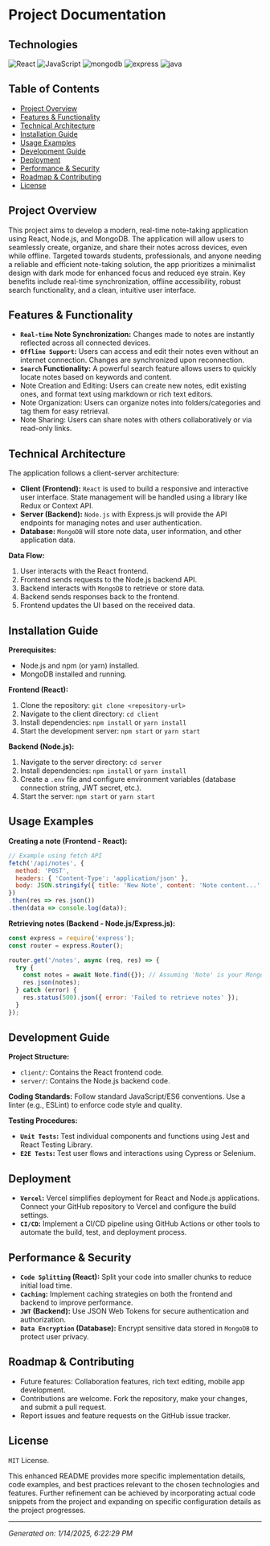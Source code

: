 # Project Documentation

## Technologies

![React](https://img.shields.io/badge/React-61DAFB.svg?style=for-the-badge&logo=React&logoColor=black) ![JavaScript](https://img.shields.io/badge/JavaScript-F7DF1E.svg?style=for-the-badge&logo=JavaScript&logoColor=black) ![mongodb](https://img.shields.io/badge/mongodb-gray.svg?style=for-the-badge) ![express](https://img.shields.io/badge/express-gray.svg?style=for-the-badge) ![java](https://img.shields.io/badge/java-gray.svg?style=for-the-badge) 

## Table of Contents
- [Project Overview](#project-overview)
- [Features & Functionality](#features-&-functionality)
- [Technical Architecture](#technical-architecture)
- [Installation Guide](#installation-guide)
- [Usage Examples](#usage-examples)
- [Development Guide](#development-guide)
- [Deployment](#deployment)
- [Performance & Security](#performance-&-security)
- [Roadmap & Contributing](#roadmap-&-contributing)
- [License](#license)

## Project Overview

This project aims to develop a modern, real-time note-taking application using React, Node.js, and MongoDB. The application will allow users to seamlessly create, organize, and share their notes across devices, even while offline.  Targeted towards students, professionals, and anyone needing a reliable and efficient note-taking solution, the app prioritizes a minimalist design with dark mode for enhanced focus and reduced eye strain.  Key benefits include real-time synchronization, offline accessibility, robust search functionality, and a clean, intuitive user interface.

## Features & Functionality

- **`Real-time` Note Synchronization:** Changes made to notes are instantly reflected across all connected devices.
- **`Offline Support`:** Users can access and edit their notes even without an internet connection. Changes are synchronized upon reconnection.
- **`Search` Functionality:**  A powerful search feature allows users to quickly locate notes based on keywords and content.
- Note Creation and Editing: Users can create new notes, edit existing ones, and format text using markdown or rich text editors.
- Note Organization:  Users can organize notes into folders/categories and tag them for easy retrieval.
- Note Sharing: Users can share notes with others collaboratively or via read-only links.

## Technical Architecture

The application follows a client-server architecture:

- **Client (Frontend):** `React` is used to build a responsive and interactive user interface.  State management will be handled using a library like Redux or Context API.
- **Server (Backend):** `Node.js` with Express.js will provide the API endpoints for managing notes and user authentication.
- **Database:** `MongoDB` will store note data, user information, and other application data.

**Data Flow:**

1. User interacts with the React frontend.
2. Frontend sends requests to the Node.js backend API.
3. Backend interacts with `MongoDB` to retrieve or store data.
4. Backend sends responses back to the frontend.
5. Frontend updates the UI based on the received data.

## Installation Guide

**Prerequisites:**

- Node.js and npm (or yarn) installed.
- MongoDB installed and running.

**Frontend (React):**

1. Clone the repository: `git clone <repository-url>`
2. Navigate to the client directory: `cd client`
3. Install dependencies: `npm install` or `yarn install`
4. Start the development server: `npm start` or `yarn start`

**Backend (Node.js):**

1. Navigate to the server directory: `cd server`
2. Install dependencies: `npm install` or `yarn install`
3. Create a `.env` file and configure environment variables (database connection string, JWT secret, etc.).
4. Start the server: `npm start` or `yarn start`

## Usage Examples

**Creating a note (Frontend - React):**

```javascript
// Example using fetch API
fetch('/api/notes', {
  method: 'POST',
  headers: { 'Content-Type': 'application/json' },
  body: JSON.stringify({ title: 'New Note', content: 'Note content...' })
})
.then(res => res.json())
.then(data => console.log(data));
```

**Retrieving notes (Backend - Node.js/Express.js):**

```javascript
const express = require('express');
const router = express.Router();

router.get('/notes', async (req, res) => {
  try {
    const notes = await Note.find({}); // Assuming 'Note' is your Mongoose model
    res.json(notes);
  } catch (error) {
    res.status(500).json({ error: 'Failed to retrieve notes' });
  }
});
```

## Development Guide

**Project Structure:**

- `client/`: Contains the React frontend code.
- `server/`: Contains the Node.js backend code.

**Coding Standards:**  Follow standard JavaScript/ES6 conventions. Use a linter (e.g., ESLint) to enforce code style and quality.

**Testing Procedures:**

- **`Unit Tests`:** Test individual components and functions using Jest and React Testing Library.
- **`E2E Tests`:** Test user flows and interactions using Cypress or Selenium.

## Deployment

- **`Vercel`:**  Vercel simplifies deployment for React and Node.js applications.  Connect your GitHub repository to Vercel and configure the build settings.
- **`CI/CD`:** Implement a CI/CD pipeline using GitHub Actions or other tools to automate the build, test, and deployment process.

## Performance & Security

- **`Code Splitting` (React):** Split your code into smaller chunks to reduce initial load time.
- **`Caching`:** Implement caching strategies on both the frontend and backend to improve performance.
- **`JWT` (Backend):** Use JSON Web Tokens for secure authentication and authorization.
- **`Data Encryption` (Database):** Encrypt sensitive data stored in `MongoDB` to protect user privacy.

## Roadmap & Contributing

- Future features: Collaboration features, rich text editing, mobile app development.
- Contributions are welcome.  Fork the repository, make your changes, and submit a pull request.
- Report issues and feature requests on the GitHub issue tracker.

## License

`MIT` License.


This enhanced README provides more specific implementation details, code examples, and best practices relevant to the chosen technologies and features.  Further refinement can be achieved by incorporating actual code snippets from the project and expanding on specific configuration details as the project progresses.


---
*Generated on: 1/14/2025, 6:22:29 PM*

